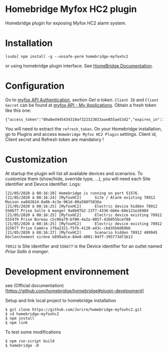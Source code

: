 # Homebridge Myfox HC2 plugin
Homebridge plugin for exposing Myfox HC2 alarm system.

# Installation
````
[sudo] npm install -g --unsafe-perm homebridge-myfoxhc2
````
or using homebridge plugin interface.
See [HomeBridge Documentation](https://github.com/homebridge/homebridge#installing-plugins).

# Configuration
Go to [myfox API Authentication](https://api.myfox.me/dev/authentication), section *Get a token*.
`Client ID` and `Client Secret` can be found at [myfox API - My Applications](https://api.myfox.me/login).
Obtain a fresh token like this one:
````
{"access_token":"89a8ed445434319af322323033aae855ae53d2","expires_in":3600,"token_type":"Bearer","scope":null,"refresh_token":"b13323423426768686864433546633636332f944"}
````
You will need to extract the `refresh_token`.
On your Homebridge installation, go to Plugins and access `Homebridge Myfox HC2 Plugin` settings.
Client id, Client secret and Refresh token are mandatory !

# Customization
At startup the plugin will list all available devices and scenarios.
To customize them (show/hide, override type, ...), you will need each Site identifier and Device identifier.
Logs: 
```
[21/05/2020 à 08:16:20] Homebridge is running on port 51576.
[21/05/2020 à 08:16:24] [MyfoxHC2]      Site / Alarm existing 78912 Maison ea842614-8a8b-4c3e-961d-80a588f5836a
[21/05/2020 à 08:16:25] [MyfoxHC2]      Electric device hidden 78912 556677 Prise Salle à manger 9a0b97b2-23f7-4336-bb6e-68e121e16984
[21/05/2020 à 08:16:25] [MyfoxHC2]      Electric device existing 78912 555479 Prise Bureau c5c06a79-bf00-4a2a-805f-426055bcef88
[21/05/2020 à 08:16:25] [MyfoxHC2]      Electric device existing 78912 325677 Prise Caméra 1f6a2321-f5fb-4120-a43c-cbd35b6d69b6
[21/05/2020 à 08:16:27] [MyfoxHC2]      Scenario hidden 78912 489945 Déclenchement sirène b899adce-84e0-4001-94ff-395773df1b12
```

`78912` is Site identifier and `556677` is the Device identifier for an outlet named *Prise Salle à manger*.


# Development environnement
see (Official documentation)[https://github.com/homebridge/homebridge#plugin-development]

Setup and link local project to homebridge installation
```
$ git clone https://github.com/Jorire/homebridge-myfoxhc2.git
$ cd homebridge-myfoxhc2
$ npm install
$ npm link
```

To test some modifications
```
$ npm run-script build
$ homebridge -D
```


